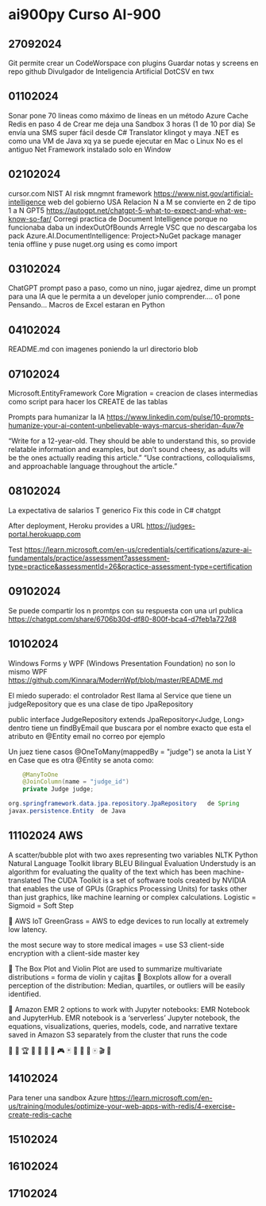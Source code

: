 # ai900py Curso AI-900

## 27092024

Git permite crear un CodeWorspace con plugins
Guardar notas y screens en repo github
Divulgador de Inteligencia Artificial DotCSV en twx

## 01102024

Sonar pone 70 lineas como máximo de líneas en un método
Azure Cache Redis en paso 4 de Crear me deja una Sandbox 3 horas (1 de 10 por día)
Se envía una SMS super fácil desde C#
Translator klingot y maya
.NET es como una VM de Java xq ya se puede ejecutar en Mac o Linux
No es el antiguo Net Framework instalado solo en Window

## 02102024

cursor.com
NIST AI risk mngmnt framework https://www.nist.gov/artificial-intelligence web del gobierno USA
Relacion N a M se convierte en 2 de tipo 1 a N
GPT5 https://autogpt.net/chatgpt-5-what-to-expect-and-what-we-know-so-far/
Corregi practica de Document Intelligence porque no funcionaba daba un indexOutOfBounds
Arregle VSC que no descargaba los pack Azure.AI.DocumentIntelligence: Project>NuGet package manager tenia offline y puse nuget.org
using es como import

## 03102024

ChatGPT prompt paso a paso, como un nino, jugar ajedrez, dime un prompt para una IA que le permita a un developer junio comprender....
o1 pone Pensando...
Macros de Excel estaran en Python

## 04102024

README.md con imagenes poniendo la url directorio blob

## 07102024

Microsoft.EntityFramework Core
Migration = creacion de clases intermedias como script para hacer los CREATE de las tablas

Prompts para humanizar la IA https://www.linkedin.com/pulse/10-prompts-humanize-your-ai-content-unbelievable-ways-marcus-sheridan-4uw7e

“Write for a 12-year-old. They should be able to understand this, so provide relatable information and examples, but don’t sound cheesy, as adults will be the ones actually reading this article.”
“Use contractions, colloquialisms, and approachable language throughout the article.”

## 08102024

La expectativa de salarios
T generico
Fix this code in C#  chatgpt

After deployment, Heroku provides a URL https://judges-portal.herokuapp.com

Test
https://learn.microsoft.com/en-us/credentials/certifications/azure-ai-fundamentals/practice/assessment?assessment-type=practice&assessmentId=26&practice-assessment-type=certification

## 09102024

Se puede compartir los n promtps con su respuesta con una url publica
https://chatgpt.com/share/6706b30d-df80-800f-bca4-d7feb1a727d8

## 10102024

Windows Forms y WPF (Windows Presentation Foundation) no son lo mismo
WPF https://github.com/Kinnara/ModernWpf/blob/master/README.md

El miedo superado: el controlador Rest llama al Service que tiene un judgeRepository que es una clase de tipo JpaRepository

public interface JudgeRepository extends JpaRepository<Judge, Long> 
dentro tiene un findByEmail que buscara por el nombre exacto que esta el atributo en @Entity
email no correo por ejemplo

Un juez tiene casos @OneToMany(mappedBy = "judge") se anota la List<Case>
Y en Case que es otra @Entity se anota como:

```java
    @ManyToOne
    @JoinColumn(name = "judge_id")
    private Judge judge;
```

```java
org.springframework.data.jpa.repository.JpaRepository   de Spring
javax.persistence.Entity  de Java
```

## 11102024 AWS

A scatter/bubble plot with two axes representing two variables
NLTK Python Natural Language Toolkit library
BLEU Bilingual Evaluation Understudy is an algorithm for evaluating the quality of the text which has been machine-translated
The CUDA Toolkit is a set of software tools created by NVIDIA that enables the use of GPUs (Graphics Processing Units) for tasks other than just graphics, like machine learning or complex calculations.
Logistic = Sigmoid = Soft Step

👾 AWS IoT GreenGrass = AWS to edge devices to run locally at extremely low latency. 

the most secure way to store medical images = use S3 client-side encryption with a client-side master key

👾 The Box Plot and Violin Plot are used to summarize multivariate distributions = forma de violin y cajitas
👾 Boxplots allow for a overall perception of the distribution: Median, quartiles, or outliers will be easily identified.

💎 Amazon EMR 2 options to work with Jupyter notebooks: EMR Notebook and JupyterHub. 
EMR notebook is a ‘serverless’ Jupyter notebook, the equations, visualizations, queries, models, code, and narrative textare saved in Amazon S3 separately from the cluster that runs the code

💎 💍 🏆 🎼 🎹 🎻 👾 🎮 🃏 🎴 🎲 🎯 🀄 🎬 📝

## 14102024
Para tener una sandbox Azure https://learn.microsoft.com/en-us/training/modules/optimize-your-web-apps-with-redis/4-exercise-create-redis-cache

## 15102024

## 16102024

## 17102024
